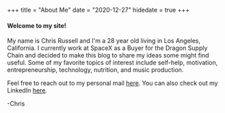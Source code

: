 +++
title = "About Me"
date = "2020-12-27"
hidedate =  true
+++

#### Welcome to my site!  
My name is Chris Russell and I'm a 28 year old living in Los Angeles, California. I currently work at SpaceX as a Buyer for the Dragon Supply Chain and decided to make this blog to share my ideas some might find useful. Some of my favorite topics of interest include self-help, motivation, entrepreneurship, technology, nutrition, and music production. 

Feel free to reach out to my personal mail [here](mailto:chris.russell02@gmail.com). You can also check out my LinkedIn [here](https://www.linkedin.com/in/chrisrusselljr/).

-Chris